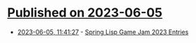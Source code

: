 # [Published on 2023-06-05](index.md)

* [2023-06-05, 11:41:27](https://lobste.rs/s/vdknz2/spring_lisp_game_jam_2023_entries) - [Spring Lisp Game Jam 2023 Entries](https://itch.io/jam/spring-lisp-game-jam-2023/entries)
